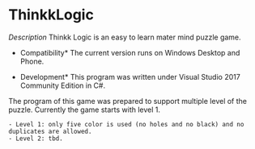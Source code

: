# ThinkkLogic

*Description*
Thinkk Logic is an easy to learn mater mind puzzle game. 

* Compatibility*
The current version runs on Windows Desktop and Phone.


* Development*
This program was written under Visual Studio 2017 Community Edition in C#. 

The program of this game was prepared to support multiple level of the puzzle. Currently the game starts with level 1. 

	- Level 1: only five color is used (no holes and no black) and no duplicates are allowed.   
	- Level 2: tbd.


